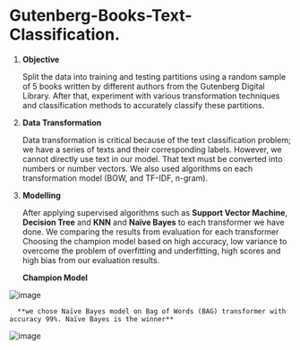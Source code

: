 # Gutenberg-Books-Text-Classification.
1. **Objective**

    Split the data into training and testing partitions using a random sample of 5 books written by different authors from the Gutenberg Digital Library. After that,    experiment with various transformation techniques and classification methods to accurately classify these partitions.

2. **Data Transformation**

     Data transformation is critical because of the text classification problem; we have a series of texts and their corresponding labels. However, we cannot directly use text in our model. That text must be converted into numbers or number vectors. We also used algorithms on each transformation model (BOW, and TF-IDF, n-gram).
     
3. **Modelling**

    After applying supervised algorithms such as **Support Vector Machine**, **Decision Tree** and **KNN** and **Naïve Bayes** to each transformer we have done. We comparing the results from evaluation for each transformer Choosing the champion model based on high accuracy, low variance to overcome the problem of overfitting and underfitting, high scores and high bias from our evaluation results.
    
    **Champion Model**
    
![image](https://user-images.githubusercontent.com/45748269/211860914-3ed28612-35bf-4a74-afec-58323badb5ac.png)


      **we chose Naïve Bayes model on Bag of Words (BAG) transformer with accuracy 99%. Naïve Bayes is the winner**

  
![image](https://user-images.githubusercontent.com/45748269/211862935-1577a8ad-7942-4325-ac2c-72de16f79857.png)
